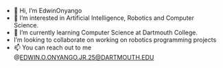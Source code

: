 - 👋 Hi, I’m EdwinOnyango
- 👀 I’m interested in Artificial Intelligence, Robotics and Computer Science.
- 🌱 I’m currently learning Computer Science at Dartmouth College.
- I’m looking to collaborate on working on robotics programming projects
- 📫 You can reach out to me @EDWIN.O.ONYANGO.JR.25@DARTMOUTH.EDU

<!---
Onyangoe21/Onyangoe21 is a ✨ special ✨ repository because its `README.md` (this file) appears on your GitHub profile.
You can click the Preview link to take a look at your changes.
--->
